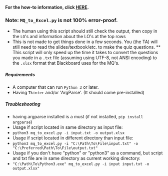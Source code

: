 **For the how-to information, click [HERE](https://github.com/rw4523/IS4523_TAScripts/blob/master/MQ_Scripts/README.md#mq_to_excelpy).**

### Note: `MQ_to_Excel.py` is not 100% error-proof. 
   * The human using this script should still check the output, then copy in the `LO`'s and information about the LO's at the top rows
   * This is not made to get things done in a few seconds. You (the TA) will still need to read the slides/textbook/etc. to make the quiz questions.
   ** This script will only speed up the time it takes to convert the questions you made 
   in a `.txt` file (assuming using UTF-8, not ANSI encoding) to the `.xlsx` format that Blackboard uses for the MQ's. 

##### Requirements
   * A computer that can run `Python 3` or later. 
   * Having `Tkinter` and/or 'ArgParse'. (It should come pre-installed)
   
##### Troubleshooting
   * having argparse installed is a must (if not installed, `pip install argparse`)
   * Usage if script located in same directory as input file: 
   * `python3 mq_to_excel.py -i input.txt -o output.xlsx`
   * Usage if script located in different directory than input file:
   * `python3 mq_to_excel.py -i "C:\Path\To\File\input.txt" -o "C:\Preferred\Path\To\File\output.txt"`
   * Usage if you don't have "python" or "python3" as a command, but script and txt file are in same directory as current working directory:
   * `"C:\Path\To\Python3.exe" mq_to_excel.py -i input input.txt -o output.xlsx"`
